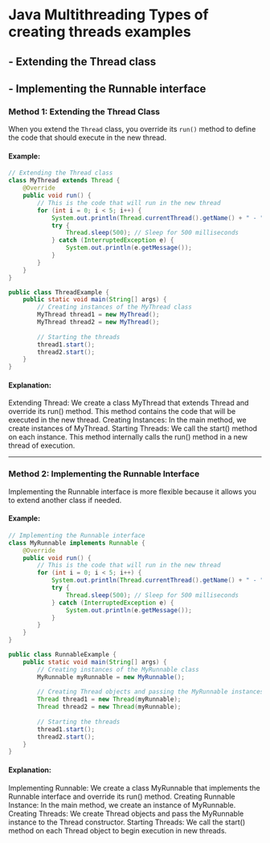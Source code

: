 # Java Multithreading Types of creating threads examples

## - Extending the Thread class
## - Implementing the Runnable interface

### Method 1: Extending the Thread Class
When you extend the `Thread` class, you override its `run()` method to define the code that should execute in the new thread.

#### Example:
```java
// Extending the Thread class
class MyThread extends Thread {
    @Override
    public void run() {
        // This is the code that will run in the new thread
        for (int i = 0; i < 5; i++) {
            System.out.println(Thread.currentThread().getName() + " - " + i);
            try {
                Thread.sleep(500); // Sleep for 500 milliseconds
            } catch (InterruptedException e) {
                System.out.println(e.getMessage());
            }
        }
    }
}
```
```java
public class ThreadExample {
    public static void main(String[] args) {
        // Creating instances of the MyThread class
        MyThread thread1 = new MyThread();
        MyThread thread2 = new MyThread();
        
        // Starting the threads
        thread1.start();
        thread2.start();
    }
}
```
#### Explanation:
Extending Thread: We create a class MyThread that extends Thread and override its run() method. This method contains the code that will be executed in the new thread.
Creating Instances: In the main method, we create instances of MyThread.
Starting Threads: We call the start() method on each instance. This method internally calls the run() method in a new thread of execution.

---------------

### Method 2: Implementing the Runnable Interface
Implementing the Runnable interface is more flexible because it allows you to extend another class if needed.

#### Example:
```java
// Implementing the Runnable interface
class MyRunnable implements Runnable {
    @Override
    public void run() {
        // This is the code that will run in the new thread
        for (int i = 0; i < 5; i++) {
            System.out.println(Thread.currentThread().getName() + " - " + i);
            try {
                Thread.sleep(500); // Sleep for 500 milliseconds
            } catch (InterruptedException e) {
                System.out.println(e.getMessage());
            }
        }
    }
}
```
```java
public class RunnableExample {
    public static void main(String[] args) {
        // Creating instances of the MyRunnable class
        MyRunnable myRunnable = new MyRunnable();
        
        // Creating Thread objects and passing the MyRunnable instances
        Thread thread1 = new Thread(myRunnable);
        Thread thread2 = new Thread(myRunnable);
        
        // Starting the threads
        thread1.start();
        thread2.start();
    }
}
```
#### Explanation:
Implementing Runnable: We create a class MyRunnable that implements the Runnable interface and override its run() method.
Creating Runnable Instance: In the main method, we create an instance of MyRunnable.
Creating Threads: We create Thread objects and pass the MyRunnable instance to the Thread constructor.
Starting Threads: We call the start() method on each Thread object to begin execution in new threads.
